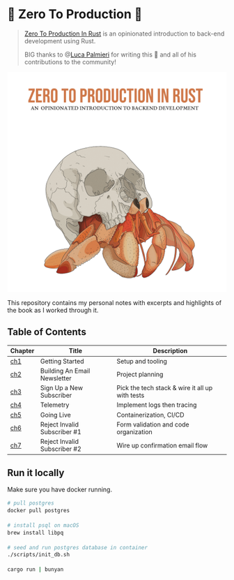 # 🦀 Zero To Production 🚀

> [Zero To Production In Rust](https://zero2prod.com) is an opinionated introduction to back-end development using Rust.
>
> BIG thanks to @[Luca Palmieri](https://github.com/LukeMathWalker) for writing this 📕 and all of his contributions to the community!

![book cover](./assets/book_cover.png)

This repository contains my personal notes with excerpts and highlights of the book as I worked through it.

## Table of Contents

| Chapter                | Title                        | Description                                     |
| ---------------------- | ---------------------------- | ----------------------------------------------- |
| [ch1](./docs/ch_01.md) | Getting Started              | Setup and tooling                               |
| [ch2](./docs/ch_02.md) | Building An Email Newsletter | Project planning                                |
| [ch3](./docs/ch_03.md) | Sign Up a New Subscriber     | Pick the tech stack & wire it all up with tests |
| [ch4](./docs/ch_04.md) | Telemetry                    | Implement logs then tracing                     |
| [ch5](./docs/ch_05.md) | Going Live                   | Containerization, CI/CD                         |
| [ch6](./docs/ch_06.md) | Reject Invalid Subscriber #1 | Form validation and code organization           |
| [ch7](./docs/ch_07.md) | Reject Invalid Subscriber #2 | Wire up confirmation email flow                 |

## Run it locally

Make sure you have docker running.

```sh
# pull postgres
docker pull postgres

# install psql on macOS
brew install libpq

# seed and run postgres database in container
./scripts/init_db.sh

cargo run | bunyan
```
